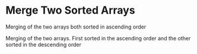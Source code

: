 # Merge Two Sorted Arrays

Merging of the two arrays both sorted in ascending order

Merging of the two arrays. First sorted in the ascending order and the other sorted in the descending order
	
